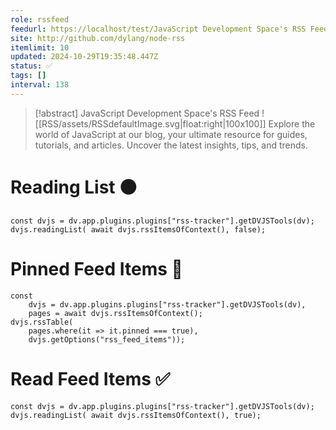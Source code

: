 ```yaml
---
role: rssfeed
feedurl: https://localhost/test/JavaScript Development Space's RSS Feed/feed.xml
site: http://github.com/dylang/node-rss
itemlimit: 10
updated: 2024-10-29T19:35:48.447Z
status: ✅
tags: []
interval: 138
---
```

> [!abstract] JavaScript Development Space's RSS Feed
> ![[RSS/assets/RSSdefaultImage.svg|float:right|100x100]] Explore the world of JavaScript at our blog, your ultimate resource for guides, tutorials, and articles. Uncover the latest insights, tips, and trends.

# Reading List ⚫

~~~dataviewjs
const dvjs = dv.app.plugins.plugins["rss-tracker"].getDVJSTools(dv);
dvjs.readingList( await dvjs.rssItemsOfContext(), false);
~~~

# Pinned Feed Items 📍

~~~dataviewjs
const
	dvjs = dv.app.plugins.plugins["rss-tracker"].getDVJSTools(dv),
	pages = await dvjs.rssItemsOfContext();
dvjs.rssTable(
	pages.where(it => it.pinned === true),
	dvjs.getOptions("rss_feed_items"));
~~~

# Read Feed Items ✅

~~~dataviewjs
const dvjs = dv.app.plugins.plugins["rss-tracker"].getDVJSTools(dv);
dvjs.readingList( await dvjs.rssItemsOfContext(), true);
~~~